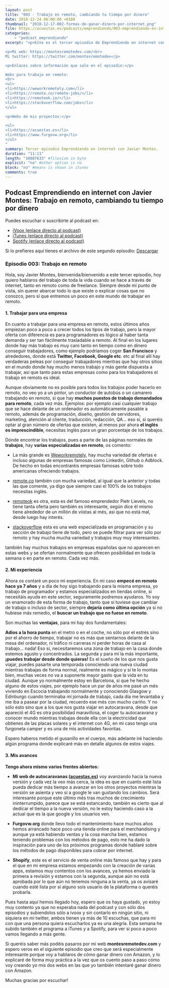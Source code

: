 ```yaml
---
layout: post
title: "003 - Trabajo en remoto, cambiando tu tiempo por dinero"
date: 2018-12-24 06:00:00 +0100
thumbnail: "2018-12-17-002-formas-de-ganar-dinero-por-internet.png"
file: https://acuestas.es/podcasts/emprendiendo/003-emprendiendo-en-internet-con-javier-montes--trabajo-en-remoto.mp3
categories:
    - "podcast_emprendiendo"
excerpt: "<p>Este es el tercer episodio de Emprendiendo en internet con Javier Montes, os hablaré sobre cómo ganar dinero trabajando de forma normal a través de internet, el llamado trabajo en remoto.</p>

<p>Mi web: https://montesremotedev.com/<br>
Mi twitter: https://twitter.com/montesremotedev</p>

<p>Enlaces sobre información que sale en el episodio:</p>

Webs para trabajo en remoto:
<br>
<ul>
<li>https://weworkremotely.com</li>
<li>https://remote.co/remote-jobs/</li>
<li>https://remoteok.io/</li>
<li>https://stackoverflow.com/jobs</li>
</ul>

<p>Webs de mis proyectos:</p>

<ul>
<li>https://acuestas.es</li>
<li>https://www.furgovw.org</li>
</ul>
"
summary: Tercer episodio Emprendiendo en internet con Javier Montes.
duration: "11:11"
length: "10807633" #filesize in byte
explicit: "no" #other option is no
block: "no" #means is shown in itunes
comments: true
---
```


## Podcast Emprendiendo en internet con Javier Montes: Trabajo en remoto, cambiando tu tiempo por dinero

Puedes escuchar o suscribirte al podcast en:
<ul>
<li><a href="https://www.ivoox.com/podcast-emprendiendo-internet-javier-montes_sq_f1644992_1.html">iVoox (enlace directo al podcast)</a></li>
<li><a href="https://itunes.apple.com/es/podcast/emprendiendo-en-internet-con-javier-montes/id1447089206?l=es">iTunes (enlace directo al podcast)</a></li>
<li><a href="https://open.spotify.com/show/57o7sS6plOSmYHvncI7poF?si=ieUPpQe9Qxq3fAdf_Qqf0g">Spotify (enlace directo al podcast)</a></li>
</ul>

Si lo prefieres aquí tienes el archivo de este segundo episodio: <a href="https://acuestas.es/podcasts/emprendiendo/003-emprendiendo-en-internet-con-javier-montes--trabajo-en-remoto.mp3">Descargar</a>

### Episodio 003: Trabajo en remoto

Hola, soy Javier Montes, bienvenida/bienvenido a este tercer episodio, hoy quiero hablaros del trabajo de toda la vida cuando se hace a través de internet, tanto en remoto como de freelance. Siempre desde mi punto de vista, sin querer abarcar todo lo que existe o explicar cosas que no conozco, pero sí que entremos un poco en este mundo de trabajar en remoto.

#### 1. Trabajar para una empresa

En cuanto a trabajar para una empresa en remoto, estos últimos años empiezan poco a poco a crecer todos los tipos de trabajo, pero la mayor oferta con diferencia es para programadores es lógico al haber tanta demanda y ser tan fácilmente trasladable a remoto. Al final en los lugares donde hay más trabajo es muy caro tanto en tiempo como en dinero conseguir trabajadores, como ejemplo podríamos coger **San Francisco** y alrededores, donde está **Twitter, Facebook, Google etc**. etc al final allí hay verdaderas peleas por conseguir trabajadores mientras que hay otros sitios en el mundo donde hay mucho menos trabajo y más gente dispuesta a trabajar, así que tanto para estas empresas como para los trabajadores el trabajo en remoto es ideal.

Aunque obviamente no es posible para todos los trabajos poder hacerlo en remoto, no veo yo a un pintor, un conductor de autobús o un camarero trabajando en remoto, si que hay **muchos puestos de trabajo demandados para remoto**, cada vez más. Ejemplos: por ejemplo casi cualquier trabajo que se hace delante de un ordenador es automáticamente pasable a remoto, además de programación, diseño, gestión de servidores, marketing, atención al cliente, traducción, redacción, QA… eso sí, si queréis optar al gran número de ofertas que existen, al menos por ahora **el inglés es imprescindible**, necesitas inglés para un gran porcentaje de los trabajos.

Dónde encontrar los trabajos, pues a parte de las páginas normales de **trabajos**, hay **varias especializadas en remoto**, os comento:

* La más grande es [Weworkremotely](https://weworkremotely.com/), hay mucha variedad de ofertas e incluso algunas de empresas famosas como Linkedin, Github o Adblock. De hecho en todas encontraréis empresas famosas sobre todo americanas ofreciendo trabajos.

* [remote.co](https://remote.co/remote-jobs/) también con mucha variedad, al igual que la anterior y todas las que comente, ya digo que siempre casi el 100% de los trabajos necesitas inglés.

* [remoteok](https://remoteok.io/) es otra, esta es del famoso emprendedor Pietr Lievels, no tiene tanta oferta pero también es interesante, según dice él mismo tiene alrededor de un millón de viistas al més, asi que no está mal, desde luego hay interés.

* [stackoverflow](https://stackoverflow.com/jobs) esta es una web especializada en programación y su sección de trabajo tiene de todo, pero se puede filtrar para ver sólo por remoto y hay mucha mucha variedad y trabajos muy muy interesantes.

también hay muchos trabajos en empresas españolas que no aparecen en estas webs y se ofertan normalmente que ofrecen posibilidad en toda la semana o en parte en remoto. Cada vez más.

#### 2. Mi experiencia

Ahora os contaré un poco mi experiencia. En mi caso **empecé en remoto hace ya 7 años** y a día de hoy sigo trabajando para la misma empresa, yo trabajo de programador y estamos especializados en tiendas online, si necesitáis ayuda en este sector, seguramente podremos ayudaros. Yo soy un enamorado de esta forma de trabajo, tanto que si tuviese que cambiar de trabajo o incluso de sector, siempre **dejaría como última opción** ya si no hubiese más remedio, el **buscar un trabajo que no fuese en remoto**.

Son muchas las **ventajas**, para mi hay dos fundamentales:

**Adios a la hora punta** en el metro o en el coche, no sólo por el estrés sino por el ahorro de tiempo, trabajar no es más que sentarnos delante de la mesa del ordenador, ni tráfico ni carreras ni perder horas de casa al trabajo… nada! Eso si, necesitaremos una zona de trabajo en la casa donde estemos agusto y concentrados.
La segunda y para mí la más importante, **¡puedes trabajar desde donde quieras!** Es el sueño de los que nos gusta viajar, puedes pasarte una temporada conociendo una nueva ciudad mientras trabajas de forma normal, realmente es mágico y si te lo montas bien, muchas veces no va a suponerte mayor gasto que la vida en tu ciudad. Aunque yo normalmente estoy en Barcelona, si que he hecho alguno de estos viajes, por ejemplo hace un par de años me pasé un més viviendo en Escocia trabajando normalmente y conociendo Glasgow y Edinburgo cuando terminaba mi jornada de trabajo, cada día me levantaba y me iba a pasear por la ciudad, recuerdo ese més con mucho cariño. Y no sólo esto sino que a los que nos gusta viajar en autocaravana, desde que apareció el 4G es otra posibilidad maravillosa, el coger tu autocaravana y conocer mundo mientras trabajas desde ella con la electricidad que obtienes de las placas solares y el internet con 4G, en mi caso tengo una furgoneta camper y es una de mis actividades favoritas.

Espero haberos metido el gusanillo en el cuerpo, más adelante iré haciendo algún programa donde explicaré más en detalle algunos de estos viajes.

#### 3. Mis avances

**Tengo ahora mismo varios frentes abiertos:**

* **Mi web de autocaravanas ([acuestas.es](https://acuestas.es))** voy avanzando hacia la nueva versión y cada vez la veo más cerca, la idea es que en cuanto esté lista pueda dedicar más tiempo a avanzar en los otros proyectos mientras la versión se asienta y veo si a google le van gustando los cambios. Será interesante porque este último més tras muchos de crecimiento ininterrumpido, parece que se está estancando, también es cierto que al dedicar el tiempo a la nueva versión, no le estoy haciendo caso a la actual que es la que google y los usuarios ven.

* **Furgovw.org** donde llevo todo el mantenimiento hace muchos años hemos arrancado hace poco una tienda online para el merchandising y aunque ya está habiendo ventas y la cosa marcha bien, estamos teniendo problemas con los métodos de pago, esto me ha dado la inspiración para uno de los próximos programas donde hablaré sobre los métodos de pago disponibles para cobrar por internet.

* **Shopify**, este es el servicio de venta online más famoso que hay y para el que en mi empresa estamos empezando con la creación de varias apps, estamos muy contentos con los avances, ya hemos enviado la primera a revisión y estamos con la segunda, aunque aún no está aprobada por lo que aún no tenemos ninguna a la venta, ya os avisaré cuando esté lista por si alguno sois usuario de la plataforma o queréis probarla.

Pues hasta aquí hemos llegado hoy, espero que os haya gustado, yo estoy muy contento ya que no esperaba nada del podcast y con sólo dos episodios y subiendolos sólo a ivoox y sin contarlo en ningún sitio, ni siquiera en mi twitter, ambos tienen ya más de 10 escuchas, que para mi con que una persona quiera escucharlos ya es una alegría. Esta semana he subido también el programa a iTunes y a Spotify, para ver si poco a poco vamos llegando a más gente.

Si queréis saber más podéis pasaros por mi web **montesremotedev.com** y espero veros en el siguiente episodio que creo que será especialmente interesante porque voy a hablaros de cómo ganar dinero con Amazon, y lo explicaré de forma muy práctica a la vez que os cuento paso a paso cómo voy creando yo mis dos webs en las que yo también intentaré ganar dinero con Amazon.

Muchas gracias por escuchar!

